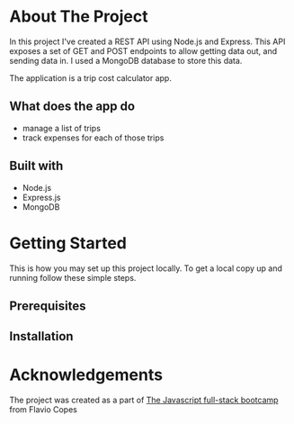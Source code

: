 # About The Project

In this project I've created a REST API using Node.js and Express.
This API exposes a set of GET and POST endpoints to allow getting data out, and sending data in.
I used a MongoDB database to store this data.

The application is a trip cost calculator app.


## What does the app do

* manage a list of trips
* track expenses for each of those trips


## Built with

* Node.js
* Express.js
* MongoDB


# Getting Started

This is how you may set up this project locally. To get a local copy up and running follow these simple steps.

## Prerequisites

## Installation

# Acknowledgements

The project was created as a part of [The Javascript full-stack bootcamp](https://thejsbootcamp.com/) from Flavio Copes
